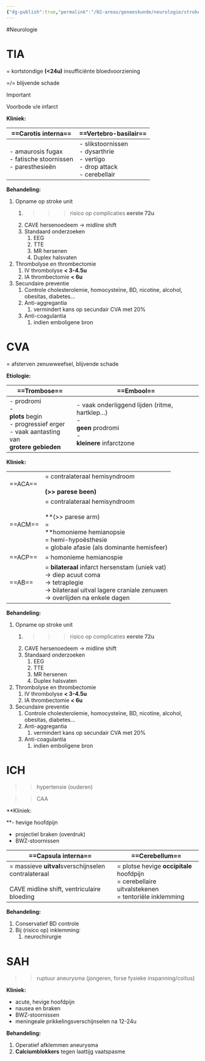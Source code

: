 ```yaml
---
{"dg-publish":true,"permalink":"/02-areas/geneeskunde/neurologie/stroke/","noteIcon":"","created":"2024-11-24T10:55:02.499+01:00","updated":"2024-12-31T16:51:47.932+01:00"}
---
```


#Neurologie 


# TIA

= kortstondige **(<24u)** insufficiënte bloedvoorziening

=/= blijvende schade

> [!important]  
> Voorbode v/e infarct  

  
**Kliniek:**

|==Carotis interna==|==Vertebro-basilair==|
|---|---|
|- amaurosis fugax  <br>- fatische stoornissen  <br>- paresthesieën|- slikstoornissen  <br>- dysarthrie  <br>- vertigo  <br>- drop attack  <br>- cerebellair|

**Behandeling:**

1. Opname op stroke unit
    1. >>> risico op complicaties **eerste 72u**
    2. CAVE hersenoedeem → midline shift
    3. Standaard onderzoeken
        1. EEG
        2. TTE
        3. MR hersenen
        4. Duplex halsvaten
2. Thrombolyse en thrombectomie
    1. IV thrombolyse **< 3-4.5u**
    2. IA thrombectomie **< 6u**
3. Secundaire preventie
    1. Controle cholesterolemie, homocysteïne, BD, nicotine, alcohol, obesitas, diabetes…
    2. Anti-aggregantia
        1. vermindert kans op secundair CVA met 20%
    3. Anti-coagulantia
        1. indien emboligene bron

# CVA

= afsterven zenuwweefsel, blijvende schade

  

**Etiologie:**

|==Trombose==|==Embool==|
|---|---|
|- prodromi  <br>-  <br>**plots** begin  <br>- progressief erger  <br>- vaak aantasting van  <br>**grotere gebieden**|- vaak onderliggend lijden (ritme, hartklep…)  <br>-  <br>**geen** prodromi  <br>-  <br>**kleinere** infarctzone|


**Kliniek:**

|   |   |
|---|---|
|==ACA==|= contralateraal hemisyndroom  <br>  <br>**(>> parese been)**|
|==ACM==|= contralateraal hemisyndroom  <br>  <br>**(>> parese arm)  <br>=  <br>**homonieme hemianopsie  <br>= hemi-hypoësthesie  <br>= globale afasie (als dominante hemisfeer)|
|==ACP==|= homonieme hemianospie|
|==AB==|= **bilateraal** infarct hersenstam (uniek vat)  <br>→ diep acuut coma  <br>→ tetraplegie  <br>→ bilateraal uitval lagere craniale zenuwen  <br>→ overlijden na enkele dagen|


**Behandeling:**

1. Opname op stroke unit
    1. >>> risico op complicaties **eerste 72u**
    2. CAVE hersenoedeem → midline shift
    3. Standaard onderzoeken
        1. EEG
        2. TTE
        3. MR hersenen
        4. Duplex halsvaten
2. Thrombolyse en thrombectomie
    1. IV thrombolyse **< 3-4.5u**
    2. IA thrombectomie **< 6u**
3. Secundaire preventie
    1. Controle cholesterolemie, homocysteïne, BD, nicotine, alcohol, obesitas, diabetes…
    2. Anti-aggregantia
        1. vermindert kans op secundair CVA met 20%
    3. Anti-coagulantia
        1. indien emboligene bron

# ICH

>> hypertensie (ouderen)

>> CAA

  
  
**Kliniek:  
  
**- hevige hoofdpijn  
- projectiel braken (overdruk)  
- BWZ-stoornissen  
  

|==Capsula interna==|==Cerebellum==|
|---|---|
|= massieve **uitval**sverschijnselen contralateraal  <br>  <br>CAVE midline shift, ventriculaire bloeding|= plotse hevige **occipitale** hoofdpijn  <br>= cerebellaire uitvalstekenen  <br>= tentoriële inklemming|

  

**Behandeling:**

1. Conservatief BD controle
2. Bij (risico op) inklemming:
    1. neurochirurgie

# SAH

>> ruptuur aneurysma (jongeren, forse fysieke inspanning/coïtus)


**Kliniek:**

- acute, hevige hoofdpijn
- nausea en braken
- BWZ-stoornissen
- meningeale prikkelingsverschijnselen na 12-24u


**Behandeling:**

1. Operatief afklemmen aneurysma
2. **Calciumblokkers** tegen laattijg vaatspasme